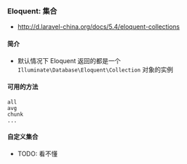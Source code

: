 ### Eloquent: 集合
* http://d.laravel-china.org/docs/5.4/eloquent-collections


#### 简介
* 默认情况下 Eloquent 返回的都是一个 `Illuminate\Database\Eloquent\Collection` 对象的实例


#### 可用的方法
```
all
avg
chunk
...
```


#### 自定义集合
* TODO: 看不懂
